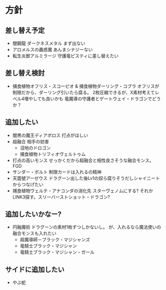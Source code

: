 # 方針

## 差し替え予定
* 闇鋼龍 ダークネスメタル
まず出ない
* アロメルスの蟲惑魔
あんまシナジーない
* 転生炎獣アルミラージ
守護竜ピスティに差し替えたい

## 差し替え検討
* 捕食植物オフリス・スコーピオ & 捕食植物ダーリング・コブラ
オフリスが制限だから、ダーリング引いたら腐る。
2枚圧縮できるが、X素材考えてレベル4増やしても良いかも
竜魔導の守護者とゲートウェイ・ドラゴンでどうか？    

## 追加したい
* 闇黒の魔王ディアボロス
打点がほしい
* 超融合
相手の妨害
  * 沼地のドロゴン
  * 捕食植物トリフィオヴェルトゥム
* 打点の高いモンス
せっかくだから超融合と相性良さそうな融合モンス。FGD 
* サンダー・ボルト
制限カードは入れるの精神
* 天霆號アーゼウス
ドラグーン出した後Lv1の奴ら腐りそうだしシャイニートからつなげたい
* 捕食植物ヴェルテ・アナコンダの消化先
スターヴェノムにする? それかLINK3探す。スリーバーストショット・ドラゴン?

## 追加したいかなー?
* 円融魔術
ドラグーンの素材1枚ずつしかないし。
が、入れるなら魔法使いの融合モンスも入れたい
  * 超魔導師－ブラック・マジシャンズ
  * 竜騎士ブラック・マジシャン
  * 竜騎士ブラック・マジシャン・ガール

## サイドに追加したい
* やぶ蛇